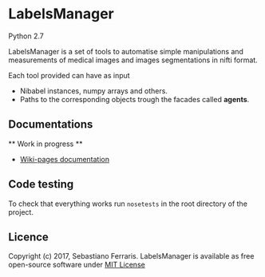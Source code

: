 # LabelsManager
Python 2.7

LabelsManager is a set of tools to automatise simple manipulations and measurements of medical images and images 
segmentations in nifti format.

Each tool provided can have as input 
* Nibabel instances, numpy arrays and others.
* Paths to the corresponding objects trough the facades called **agents**.


## Documentations

** Work in progress **

+ [Wiki-pages documentation](https://github.com/SebastianoF/LabelsManager/wiki)


## Code testing

To check that everything works run `nosetests` in the root directory of the project.

## Licence

Copyright (c) 2017, Sebastiano Ferraris. LabelsManager is available as free open-source software under 
[MIT License](https://github.com/SebastianoF/LabelsManager/blob/master/LICENCE.txt)

